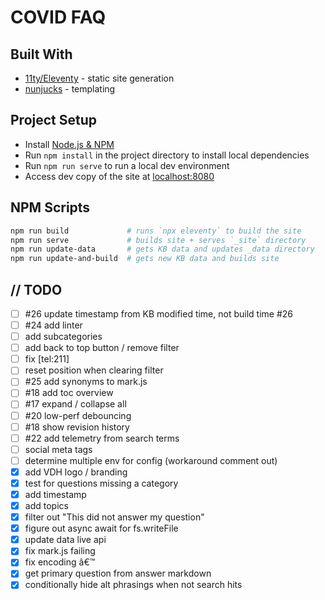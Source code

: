 # COVID FAQ

## Built With

- [11ty/Eleventy](https://www.11ty.io) - static site generation
- [nunjucks](https://mozilla.github.io/nunjucks/) - templating

## Project Setup

- Install [Node.js & NPM](https://nodejs.org/en/download/)
- Run `npm install` in the project directory to install local dependencies
- Run `npm run serve` to run a local dev environment
- Access dev copy of the site at [localhost:8080](http://localhost:8080)

## NPM Scripts

```bash
npm run build             # runs `npx eleventy` to build the site
npm run serve             # builds site + serves `_site` directory
npm run update-data       # gets KB data and updates _data directory
npm run update-and-build  # gets new KB data and builds site
```

## // TODO

- [ ] #26 update timestamp from KB modified time, not build time #26
- [ ] #24 add linter
- [ ] add subcategories
- [ ] add back to top button / remove filter
- [ ] fix [tel:211]
- [ ] reset position when clearing filter
- [ ] #25 add synonyms to mark.js
- [ ] #18 add toc overview
- [ ] #17 expand / collapse all
- [ ] #20 low-perf debouncing
- [ ] #18 show revision history
- [ ] #22 add telemetry from search terms
- [ ] social meta tags
- [ ] determine multiple env for config (workaround comment out)
- [x] add VDH logo / branding
- [x] test for questions missing a category
- [x] add timestamp
- [x] add topics
- [x] filter out "This did not answer my question"
- [x] figure out async await for fs.writeFile
- [x] update data live api
- [x] fix mark.js failing
- [x] fix encoding â€™
- [x] get primary question from answer markdown
- [x] conditionally hide alt phrasings when not search hits

